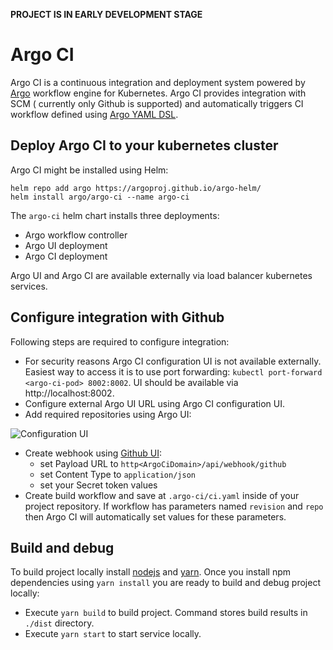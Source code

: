 **PROJECT IS IN EARLY DEVELOPMENT STAGE**

#  Argo CI

Argo CI is a continuous integration and deployment system powered by [Argo](http://argoproj.io) workflow engine for Kubernetes. Argo CI provides integration with SCM
( currently only Github is supported) and automatically triggers CI workflow defined using [Argo YAML DSL](https://applatix.com/open-source/argo/docs/argo_v2_yaml.html).

## Deploy Argo CI to your kubernetes cluster

Argo CI might be installed using Helm:

```
helm repo add argo https://argoproj.github.io/argo-helm/
helm install argo/argo-ci --name argo-ci
```

The `argo-ci` helm chart installs three deployments:
- Argo workflow controller
- Argo UI deployment
- Argo CI deployment

Argo UI and Argo CI are available externally via load balancer kubernetes services.

## Configure integration with Github

Following steps are required to configure integration:

* For security reasons Argo CI configuration UI is not available externally. Easiest way to access it is to use port forwarding: `kubectl port-forward <argo-ci-pod> 8002:8002`.
UI should be available via http://localhost:8002.
* Configure external Argo UI URL using Argo CI configuration UI.
* Add required repositories using Argo UI:

![Configuration UI](docs/configuration.png "Configuration UI")

* Create webhook using [Github UI](https://developer.github.com/webhooks/creating/#setting-up-a-webhook):
  * set Payload URL to `http<ArgoCiDomain>/api/webhook/github`
  * set Content Type to `application/json`
  * set your Secret token values
* Create build workflow and save at `.argo-ci/ci.yaml` inside of your project repository. If workflow has parameters named `revision` and `repo` then Argo CI will automatically set values for these parameters.

## Build and debug

To build project locally install [nodejs](https://nodejs.org) and [yarn](https://yarnpkg.com). Once you install npm dependencies using `yarn install` you are ready to build and
debug project locally:

* Execute `yarn build` to build project. Command stores build results in `./dist` directory.
* Execute `yarn start` to start service locally.
